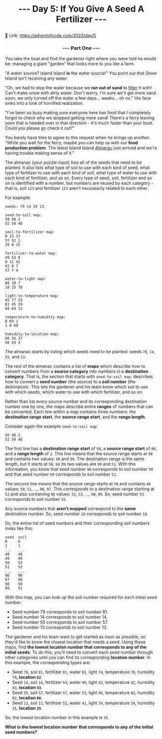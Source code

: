 # <p align="center">--- Day 5: If You Give A Seed A Fertilizer ---</p>
📌 Link: https://adventofcode.com/2023/day/5

### <p align="center">--- Part One ---</p>
You take the boat and find the gardener right where you were told he would be: managing a giant "garden" that looks more to you like a farm.

"A water source? Island Island <b>is</b> the water source!" You point out that Snow Island isn't receiving any water.

"Oh, we had to stop the water because we <b>ran out of sand</b> to [filter](https://en.wikipedia.org/wiki/Sand_filter) it with! Can't make snow with dirty water. Don't worry, I'm sure we'll get more sand soon; we only turned off the water a few days... weeks... oh no." His face sinks into a look of horrified realization.

"I've been so busy making sure everyone here has food that I completely forgot to check why we stopped getting more sand! There's a ferry leaving soon that is headed over in that direction - it's much faster than your boat. Could you please go check it out?"

You barely have time to agree to this request when he brings up another. "While you wait for the ferry, maybe you can help us with our <b>food production problem</b>. The latest Island Island [Almanac](https://en.wikipedia.org/wiki/Almanac) just arrived and we're having trouble making sense of it."

The almanac (your puzzle input) lists all of the seeds that need to be planted. It also lists what type of soil to use with each kind of seed, what type of fertilizer to use with each kind of soil, what type of water to use with each kind of fertilizer, and so on. Every type of seed, soil, fertilizer and so on is identified with a number, but numbers are reused by each category - that is, soil `123` and fertilizer `123` aren't necessarily related to each other.

For example:

```
seeds: 79 14 55 13

seed-to-soil map:
50 98 2
52 50 48

soil-to-fertilizer map:
0 15 37
37 52 2
39 0 15

fertilizer-to-water map:
49 53 8
0 11 42
42 0 7
57 7 4

water-to-light map:
88 18 7
18 25 70

light-to-temperature map:
45 77 23
81 45 19
68 64 13

temperature-to-humidity map:
0 69 1
1 0 69

humidity-to-location map:
60 56 37
56 93 4
```

The almanac starts by listing which seeds need to be planted: seeds `79`, `14`, `55`, and `13`.

The rest of the almanac contains a list of <b>maps</b> which describe how to convert numbers from a <b>source category</b> into numbers in a <b>destination category</b>. That is, the section that starts with `seed-to-soil map`: describes how to convert a <b>seed number</b> (the source) to a <b>soil number</b> (the destination). This lets the gardener and his team know which soil to use with which seeds, which water to use with which fertilizer, and so on.

Rather than list every source number and its corresponding destination number one by one, the maps describe entire <b>ranges</b> of numbers that can be converted. Each line within a map contains three numbers: the <b>destination range start</b>, the <b>source range start</b>, and the <b>range length</b>.

Consider again the example `seed-to-soil map`:

```
50 98 2
52 50 48
```

The first line has a <b>destination range start</b> of `50`, a <b>source range start</b> of `98`, and a <b>range length</b> of `2`. This line means that the source range starts at `98` and contains two values: `98` and `99`. The destination range is the same length, but it starts at `50`, so its two values are `50` and `51`. With this information, you know that seed number `98` corresponds to soil number `50` and that seed number `99` corresponds to soil number `51`.

The second line means that the source range starts at `50` and contains `48` values: `50`, `51`, ..., `96`, `97`. This corresponds to a destination range starting at `52` and also containing `48` values: `52`, `53`, ..., `98`, `99`. So, seed number `53` corresponds to soil number `55`.

Any source numbers that <b>aren't mapped</b> correspond to the <b>same</b> destination number. So, seed number `10` corresponds to soil number `10`.

So, the entire list of seed numbers and their corresponding soil numbers looks like this:

```
seed  soil
0     0
1     1
...   ...
48    48
49    49
50    52
51    53
...   ...
96    98
97    99
98    50
99    51
```

With this map, you can look up the soil number required for each initial seed number:

- Seed number 79 corresponds to soil number 81.
- Seed number 14 corresponds to soil number 14.
- Seed number 55 corresponds to soil number 57.
- Seed number 13 corresponds to soil number 13.

The gardener and his team want to get started as soon as possible, so they'd like to know the closest location that needs a seed. Using these maps, find <b>the lowest location number that corresponds to any of the initial seeds</b>. To do this, you'll need to convert each seed number through other categories until you can find its corresponding <b>location number</b>. In this example, the corresponding types are:

- Seed `79`, soil `81`, fertilizer `81`, water `81`, light `74`, temperature `78`, humidity `78`, <b>location `82`</b>.
- Seed `14`, soil `14`, fertilizer `53`, water `49`, light `42`, temperature `42`, humidity `43`, <b>location `43`</b>.
- Seed `55`, soil `57`, fertilizer `57`, water `53`, light `46`, temperature `82`, humidity `82`, <b>location `86`</b>.
- Seed `13`, soil `13`, fertilizer `52`, water `41`, light `34`, temperature `34`, humidity `35`, <b>location `35`</b>.

So, the lowest location number in this example is `35`.

<b>What is the lowest location number that corresponds to any of the initial seed numbers?</b>